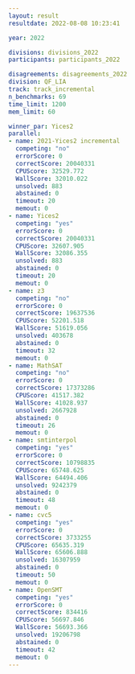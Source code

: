 ```yaml
---
layout: result
resultdate: 2022-08-08 10:23:41

year: 2022

divisions: divisions_2022
participants: participants_2022

disagreements: disagreements_2022
division: QF_LIA
track: track_incremental
n_benchmarks: 69
time_limit: 1200
mem_limit: 60

winner_par: Yices2
parallel:
- name: 2021-Yices2 incremental
  competing: "no"
  errorScore: 0
  correctScore: 20040331
  CPUScore: 32529.772
  WallScore: 32010.022
  unsolved: 883
  abstained: 0
  timeout: 20
  memout: 0
- name: Yices2
  competing: "yes"
  errorScore: 0
  correctScore: 20040331
  CPUScore: 32607.905
  WallScore: 32086.355
  unsolved: 883
  abstained: 0
  timeout: 20
  memout: 0
- name: z3
  competing: "no"
  errorScore: 0
  correctScore: 19637536
  CPUScore: 52201.518
  WallScore: 51619.056
  unsolved: 403678
  abstained: 0
  timeout: 32
  memout: 0
- name: MathSAT
  competing: "no"
  errorScore: 0
  correctScore: 17373286
  CPUScore: 41517.382
  WallScore: 41028.937
  unsolved: 2667928
  abstained: 0
  timeout: 26
  memout: 0
- name: smtinterpol
  competing: "yes"
  errorScore: 0
  correctScore: 10798835
  CPUScore: 65748.625
  WallScore: 64494.406
  unsolved: 9242379
  abstained: 0
  timeout: 48
  memout: 0
- name: cvc5
  competing: "yes"
  errorScore: 0
  correctScore: 3733255
  CPUScore: 65635.319
  WallScore: 65606.888
  unsolved: 16307959
  abstained: 0
  timeout: 50
  memout: 0
- name: OpenSMT
  competing: "yes"
  errorScore: 0
  correctScore: 834416
  CPUScore: 56697.846
  WallScore: 56693.366
  unsolved: 19206798
  abstained: 0
  timeout: 42
  memout: 0
---
```

